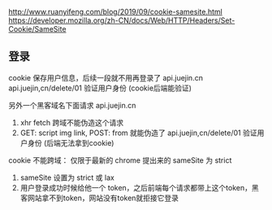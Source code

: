 http://www.ruanyifeng.com/blog/2019/09/cookie-samesite.html
https://developer.mozilla.org/zh-CN/docs/Web/HTTP/Headers/Set-Cookie/SameSite
## 登录
cookie 保存用户信息，后续一段就不用再登录了
api.juejin.cn
api.juejin,cn/delete/01   验证用户身份 (cookie后端能验证)

另外一个黑客域名下面请求 api.juejin.cn
1. xhr fetch 跨域不能伪造这个请求
2. GET: script img link, POST: from 就能伪造了
api.juejin,cn/delete/01   验证用户身份 (后端无法拿到cookie)

cookie 不能跨域： 仅限于最新的 chrome 提出来的 sameSite 为 strict

1. sameSite 设置为 strict 或 lax
2. 用户登录成功时候给他一个 token，之后前端每个请求都带上这个token，黑客网站拿不到token，网站没有token就拒接它登录